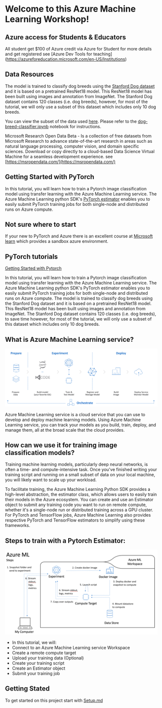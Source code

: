 # Welcome to this Azure Machine Learning Workshop!

## Azure access for Students & Educators

 All student get $100 of Azure credit via Azure for Student for more details and get registered see [Azure Dev Tools for teaching] (https://azureforeducation.microsoft.com/en-US/Institutions)

## Data Resources

The model is trained to classify dog breeds using the [Stanford Dog dataset](http://vision.stanford.edu/aditya86/ImageNetDogs/) and it is based on a pretrained ResNet18 model. This ResNet18 model has been built using images and annotation from ImageNet. The Stanford Dog dataset contains 120 classes (i.e. dog breeds), however, for most of the tutorial, we will only use a subset of this dataset which includes only 10 dog breeds.

You can view the subset of the data used [here](https://github.com/heatherbshapiro/pycon-canada/tree/master/breeds-10).
Please refer to the [dog-breed-classifier.ipynb](dog-breed-classifier.ipynb) notebook for instructions.

Microsoft Research Open Data Beta - Is a collection of free datasets from Microsoft Research to advance state-of-the-art research in areas such as natural language processing, computer vision, and domain specific sciences. Download or copy directly to a cloud-based Data Science Virtual Machine for a seamless development experience. see [https://msropendata.com/](https://msropendata.com/)

## Getting Started with PyTorch

In this tutorial, you will learn how to train a Pytorch image classification model using transfer learning with the Azure Machine Learning service. The Azure Machine Learning python SDK's [PyTorch estimator](https://docs.microsoft.com/en-us/azure/machine-learning/service/how-to-train-pytorch) enables you to easily submit PyTorch training jobs for both single-node and distributed runs on Azure compute.

## Not sure where to start

If your new to PyTorch and Azure there is an excellent course at [Microsoft learn](https://docs.microsoft.com/en-us/learn/modules/interactive-deep-learning/) which provides a sandbox azure environment.

## PyTorch tutorials

[Getting Started with Pytorch](https://pytorch.org/tutorials/beginner/blitz/cifar10_tutorial.html)

In this tutorial, you will learn how to train a Pytorch image classification model using transfer learning with the Azure Machine Learning service. The Azure Machine Learning python SDK's PyTorch estimator enables you to easily submit PyTorch training jobs for both single-node and distributed runs on Azure compute. The model is trained to classify dog breeds using the Stanford Dog dataset and it is based on a pretrained ResNet18 model. This ResNet18 model has been built using images and annotation from ImageNet. The Stanford Dog dataset contains 120 classes (i.e. dog breeds), to save time however, for most of the tutorial, we will only use a subset of this dataset which includes only 10 dog breeds.

## What is Azure Machine Learning service?

![Azure Machine Learning](/assets/images/aml-overview.png)

Azure Machine Learning service is a cloud service that you can use to develop and deploy machine learning models. Using Azure Machine Learning service, you can track your models as you build, train, deploy, and manage them, all at the broad scale that the cloud provides. 

## How can we use it for training image classification models?

Training machine learning models, particularly deep neural networks, is often a time- and compute-intensive task. Once you've finished writing your training script and running on a small subset of data on your local machine, you will likely want to scale up your workload.

To facilitate training, the Azure Machine Learning Python SDK provides a high-level abstraction, the estimator class, which allows users to easily train their models in the Azure ecosystem. You can create and use an Estimator object to submit any training code you want to run on remote compute, whether it's a single-node run or distributed training across a GPU cluster. For PyTorch and TensorFlow jobs, Azure Machine Learning also provides respective PyTorch and TensorFlow estimators to simplify using these frameworks.

## Steps to train with a Pytorch Estimator:

![AzureMachineLearingProcess](/assets/images/aml-run.png)

- In this tutorial, we will:
- Connect to an Azure Machine Learning service Workspace 
- Create a remote compute target
- Upload your training data (Optional)
- Create your training script
- Create an Estimator object
- Submit your training job

## Getting Stated

To get started on this project start with [Setup.md](Setup.md)